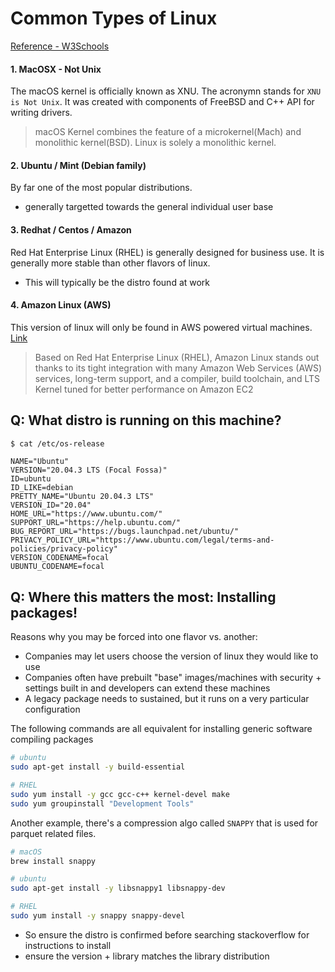 # Common Types of Linux

[Reference - W3Schools](https://www.w3schools.blog/flavors-of-linux)

#### 1. MacOSX - Not Unix

The macOS kernel is officially known as XNU. The acronymn stands for `XNU is Not Unix`. It was created with components of FreeBSD and C++ API for writing drivers.


> macOS Kernel combines the feature of a microkernel(Mach) and monolithic kernel(BSD). Linux is solely a monolithic kernel.
#### 2. Ubuntu / Mint (Debian family)

By far one of the most popular distributions.

- generally targetted towards the general individual user base 

#### 3. Redhat / Centos / Amazon

Red Hat Enterprise Linux (RHEL) is generally designed for business use. It is generally more stable than other flavors of linux.

- This will typically be the distro found at work

#### 4. Amazon Linux (AWS)

This version of linux will only be found in AWS powered virtual machines. [Link](https://linuxhint.com/what_is_amazon_linux_2/)

>  Based on Red Hat Enterprise Linux (RHEL), Amazon Linux stands out thanks to its tight integration with many Amazon Web Services (AWS) services, long-term support, and a compiler, build toolchain, and LTS Kernel tuned for better performance on Amazon EC2

## Q: What distro is running on this machine?

```sh
$ cat /etc/os-release
```

```
NAME="Ubuntu"
VERSION="20.04.3 LTS (Focal Fossa)"
ID=ubuntu
ID_LIKE=debian
PRETTY_NAME="Ubuntu 20.04.3 LTS"
VERSION_ID="20.04"
HOME_URL="https://www.ubuntu.com/"
SUPPORT_URL="https://help.ubuntu.com/"
BUG_REPORT_URL="https://bugs.launchpad.net/ubuntu/"
PRIVACY_POLICY_URL="https://www.ubuntu.com/legal/terms-and-policies/privacy-policy"
VERSION_CODENAME=focal
UBUNTU_CODENAME=focal
```

## Q: Where this matters the most: Installing packages!

Reasons why you may be forced into one flavor vs. another:

- Companies may let users choose the version of linux they would like to use
- Companies often have prebuilt "base" images/machines with security + settings built in and developers can extend these machines
- A legacy package needs to sustained, but it runs on a very particular configuration


The following commands are all equivalent for installing generic software compiling packages 

```sh
# ubuntu
sudo apt-get install -y build-essential
```

```sh
# RHEL
sudo yum install -y gcc gcc-c++ kernel-devel make
sudo yum groupinstall "Development Tools"
```

Another example, there's a compression algo called `SNAPPY` that is used for parquet related files. 

```sh
# macOS
brew install snappy
```

```sh
# ubuntu
sudo apt-get install -y libsnappy1 libsnappy-dev
```

```sh
# RHEL
sudo yum install -y snappy snappy-devel
```

- So ensure the distro is confirmed before searching stackoverflow for instructions to install
- ensure the version + library matches the library distribution